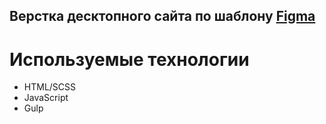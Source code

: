 ## Верстка десктопного сайта по шаблону [Figma](https://www.figma.com/file/BiJb6kFnyZVNe4PngBgzzk/Decbase?type=design&node-id=0-1&mode=design&t=yHpTxhhXQMmBANd5-0)

# Используемые технологии
- HTML/SCSS
- JavaScript
- Gulp